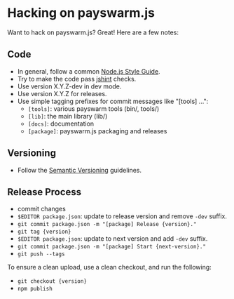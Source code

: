 Hacking on payswarm.js
======================

Want to hack on payswarm.js? Great! Here are a few notes:

Code
----

* In general, follow a common [Node.js Style Guide][].
* Try to make the code pass [jshint][] checks.
* Use version X.Y.Z-dev in dev mode.
* Use version X.Y.Z for releases.
* Use simple tagging prefixes for commit messages like "[tools] ...":
  * `[tools]`: various payswarm tools (bin/, tools/)
  * `[lib]`: the main library (lib/)
  * `[docs]`: documentation
  * `[package]`: payswarm.js packaging and releases

Versioning
----------

* Follow the [Semantic Versioning][] guidelines.

Release Process
---------------

* commit changes
* `$EDITOR package.json`: update to release version and remove `-dev` suffix.
* `git commit package.json -m "[package] Release {version}."`
* `git tag {version}`
* `$EDITOR package.json`: update to next version and add `-dev` suffix.
* `git commit package.json -m "[package] Start {next-version}."`
* `git push --tags`

To ensure a clean upload, use a clean checkout, and run the following:

* `git checkout {version}`
* `npm publish`

[Node.js Style Guide]: http://nodeguide.com/style.html
[jshint]: http://www.jshint.com/install/
[Semantic Versioning]: http://semver.org/
